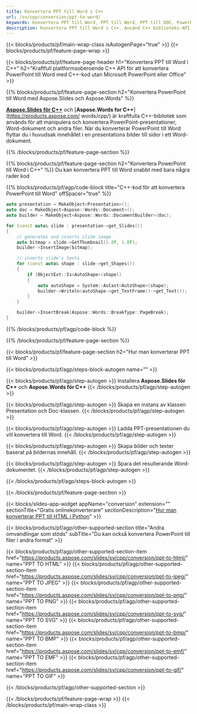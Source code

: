 ```yaml
---
title: Konvertera PPT till Word i C++
url: /sv/cpp/conversion/ppt-to-word/
keywords: Konvertera PPT till Word, PPT till Word, PPT till DOC, PowerPoint till Word, C++ API, C++ Library, CPP
description: Konvertera PPT till Word i C++. Använd C++ biblioteks-API för att konvertera PowerPoint till Word
---
```


{{< blocks/products/pf/main-wrap-class isAutogenPage="true" >}}
{{< blocks/products/pf/feature-page-wrap >}}

{{< blocks/products/pf/feature-page-header h1="Konvertera PPT till Word i C++" h2="Kraftfull plattformsoberoende C++ API för att konvertera PowerPoint till Word med C++-kod utan Microsoft PowerPoint eller Office" >}}

{{% blocks/products/pf/feature-page-section h2="Konvertera PowerPoint till Word med Aspose.Slides och Aspose.Words" %}}

[**Aspose.Slides för C++**](https://products.aspose.com/slides/sv/cpp/) och [**Aspose.Words for C++**](https://products.aspose.com/ words/cpp/) är kraftfulla C++-bibliotek som används för att manipulera och konvertera PowerPoint-presentationer, Word-dokument och andra filer. När du konverterar PowerPoint till Word flyttar du i huvudsak innehållet i en presentations bilder till sidor i ett Word-dokument.

{{% /blocks/products/pf/feature-page-section %}}




{{% blocks/products/pf/feature-page-section  h2="Konvertera PowerPoint till Word i C++" %}}
Du kan konvertera PPT till Word snabbt med bara några rader kod

{{% blocks/products/pf/agp/code-block title="C++-kod för att konvertera PowerPoint till Word" offSpacer="true" %}}
```cpp
auto presentation = MakeObject<Presentation>();
auto doc = MakeObject<Aspose::Words::Document>();
auto builder = MakeObject<Aspose::Words::DocumentBuilder>(doc);

for (const auto& slide : presentation->get_Slides())
{
    // generates and inserts slide image
    auto bitmap = slide->GetThumbnail(1.0f, 1.0f);
    builder->InsertImage(bitmap);

    // inserts slide's texts
    for (const auto& shape : slide->get_Shapes())
    {
        if (ObjectExt::Is<AutoShape>(shape))
        {
            auto autoShape = System::AsCast<AutoShape>(shape);
            builder->Writeln(autoShape->get_TextFrame()->get_Text());
        }
    }

    builder->InsertBreak(Aspose::Words::BreakType::PageBreak);
}
```
{{% /blocks/products/pf/agp/code-block %}}

{{% /blocks/products/pf/feature-page-section %}}




{{< blocks/products/pf/feature-page-section  h2="Hur man konverterar PPT till Word" >}}


{{< blocks/products/pf/agp/steps-block-autogen name="" >}}


{{< blocks/products/pf/agp/step-autogen >}}
Installera **Aspose.Slides för C++** och **Aspose.Words för C++** 
{{< /blocks/products/pf/agp/step-autogen >}}

{{< blocks/products/pf/agp/step-autogen >}}
Skapa en instans av klassen Presentation och Doc-klassen.
{{< /blocks/products/pf/agp/step-autogen >}}

{{< blocks/products/pf/agp/step-autogen >}}
Ladda PPT-presentationen du vill konvertera till Word.
{{< /blocks/products/pf/agp/step-autogen >}}

{{< blocks/products/pf/agp/step-autogen >}}
Skapa bilder och texter baserat på bildernas innehåll.
{{< /blocks/products/pf/agp/step-autogen >}}

{{< blocks/products/pf/agp/step-autogen >}}
Spara det resulterande Word-dokumentet.
{{< /blocks/products/pf/agp/step-autogen >}}


{{< /blocks/products/pf/agp/steps-block-autogen >}}


{{< /blocks/products/pf/feature-page-section >}}




{{< blocks/slides-app-widget  appName="conversion" extension="" sectionTitle="Gratis onlinekonverterare" sectionDescription="[Hur man konverterar PPT till HTML i Python](https://products.aspose.com/slides/sv/en/python-net/conversion/ppt-to-html/)" >}}

{{< blocks/products/pf/agp/other-supported-section title="Andra omvandlingar som stöds" subTitle="Du kan också konvertera PowerPoint till filer i andra format" >}}


{{< blocks/products/pf/agp/other-supported-section-item href="https://products.aspose.com/slides/sv/cpp/conversion/ppt-to-html/" name="PPT TO HTML" >}}
{{< blocks/products/pf/agp/other-supported-section-item href="https://products.aspose.com/slides/sv/cpp/conversion/ppt-to-jpeg/" name="PPT TO JPEG" >}}
{{< blocks/products/pf/agp/other-supported-section-item href="https://products.aspose.com/slides/sv/cpp/conversion/ppt-to-png/" name="PPT TO PNG" >}}
{{< blocks/products/pf/agp/other-supported-section-item href="https://products.aspose.com/slides/sv/cpp/conversion/ppt-to-svg/" name="PPT TO SVG" >}}
{{< blocks/products/pf/agp/other-supported-section-item href="https://products.aspose.com/slides/sv/cpp/conversion/ppt-to-bmp/" name="PPT TO BMP" >}}
{{< blocks/products/pf/agp/other-supported-section-item href="https://products.aspose.com/slides/sv/cpp/conversion/ppt-to-emf/" name="PPT TO EMF" >}}
{{< blocks/products/pf/agp/other-supported-section-item href="https://products.aspose.com/slides/sv/cpp/conversion/ppt-to-gif/" name="PPT TO GIF" >}}



{{< /blocks/products/pf/agp/other-supported-section >}}

{{< /blocks/products/pf/feature-page-wrap >}}
{{< /blocks/products/pf/main-wrap-class >}}